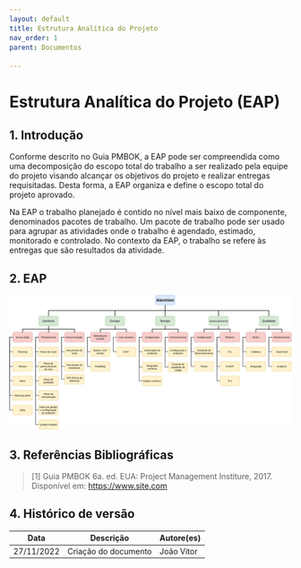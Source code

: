 ```yaml
---
layout: default
title: Estrutura Analítica do Projeto
nav_order: 1
parent: Documentos

---
```


# Estrutura Analítica do Projeto (EAP)


## 1. Introdução

Conforme descrito no Guia PMBOK, a EAP pode ser compreendida como uma decomposição do escopo total do trabalho a ser realizado pela equipe do projeto visando alcançar os objetivos do projeto e realizar entregas requisitadas. Desta forma, a EAP organiza e define o escopo total do projeto aprovado.

Na EAP o trabalho planejado é contido no nível mais baixo de componente, denominados pacotes de trabalho. Um pacote de trabalho pode ser usado para agrupar as atividades onde o trabalho é agendado, estimado, monitorado e controlado. No contexto da EAP, o trabalho se refere às entregas que são resultados da atividade.


## 2. EAP

![Estrutura Analítica do Projeto](../assets/EAP.png)


## 3. Referências Bibliográficas

<!-- Referências enumeradas-->

> [1] Guia PMBOK 6a. ed. EUA: Project Management Institure, 2017. Disponível em: https://www.site.com

## 4. Histórico de versão

|**Data**|**Descrição**|**Autore(es)**|
|--------|-------------|--------------|
|27/11/2022| Criação do documento | João Vitor |